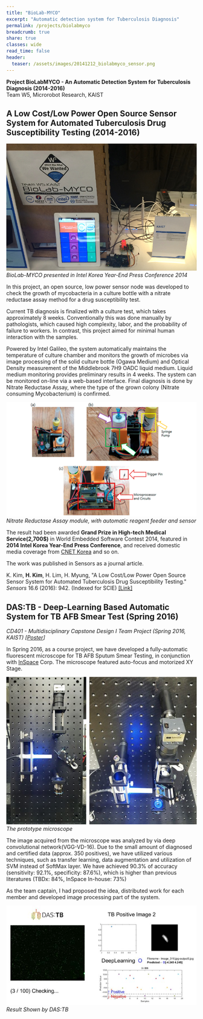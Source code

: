 ```yaml
---
title: "BioLab-MYCO"
excerpt: "Automatic detection system for Tuberculosis Diagnosis"
permalink: /projects/biolabmyco
breadcrumb: true
share: true
classes: wide
read_time: false
header:
  teaser: /assets/images/20141212_biolabmyco_sensor.png
---
```


**Project BioLabMYCO - An Automatic Detection System for Tuberculosis Diagnosis (2014-2016)**  
Team W5, Microrobot Research, KAIST

## A Low Cost/Low Power Open Source Sensor System for Automated Tuberculosis Drug Susceptibility Testing (2014-2016) ##

![BioLab-MYCO presented in Intel Korea Year-End Press Conference 2014](/assets/images/20141212_biolabmyco.jpg)  
*BioLab-MYCO presented in Intel Korea Year-End Press Conference 2014*

In this project, an open source, low power sensor node was developed to check the growth of mycobacteria in a culture bottle with a nitrate reductase assay method for a drug susceptibility test. 

Current TB diagnosis is finalized with a culture test, which takes approximately 8 weeks. Conventionally this was done manually by pathologists, which caused high complexity, labor, and the probability of failure to workers. In contrast, this project aimed for minimal human interaction with the samples. 

Powered by Intel Galileo, the system automatically maintains the temperature of culture chamber and monitors the growth of microbes via image processing of the solid culture bottle (Ogawa Medium) and Optical Density measurement of the Middlebrook 7H9 OADC liquid medium. Liquid medium monitoring provides preliminary results in 4 weeks. The system can be monitored on-line via a web-based interface. Final diagnosis is done by Nitrate Reductase Assay, where the type of the grown colony (Nitrate consuming Mycobacterium) is confirmed.

![Nitrate Reductase Sensor](/assets/images/20141212_biolabmyco_sensor.png)
*Nitrate Reductase Assay module, with automatic reagent feeder and sensor*

The result had been awarded **Grand Prize in High-tech Medical Service(2,700$)** in World Embedded Software Contest 2014, featured in **2014 Intel Korea Year-End Press Conference**, and received domestic media coverage from [CNET Korea](https://www.cnet.co.kr/view/123762) and so on.

The work was published in Sensors as a journal article. 

K. Kim, **H. Kim**, H. Lim, H. Myung, "A Low Cost/Low Power Open Source Sensor System for Automated Tuberculosis Drug Susceptibility Testing." *Sensors* 16.6 (2016): 942. (Indexed for SCIE) [[Link]](http://www.mdpi.com/1424-8220/16/6/942)

## DAS:TB - Deep-Learning Based Automatic System for TB AFB Smear Test (Spring 2016) ##
*CD401 - Multidisciplinary Capstone Design I Team Project (Spring 2016, KAIST) [[Poster](/assets/2016-06-09-DAS_TB_Poster.pdf)]*

In Spring 2016, as a course project, we have developed a fully-automatic fluorescent microscope for TB AFB Sputum Smear Testing, in conjunction with [InSpace](http://www.inspace.re.kr/) Corp. The microscope featured auto-focus and motorized XY Stage.  

![Prototype Microscope ](/assets/images/20160721_CD401_microscope.jpg)  
*The prototype microscope*

The image acquired from the microscope was analyzed by via deep convolutional network(VGG-VD-16). Due to the small amount of diagnosed and certified data (approx. 350 positives), we have utilized various techniques, such as transfer learning, data augmentation and utilization of SVM instead of SoftMax layer. We have achieved 90.3% of accuracy (sensitivity: 92.1%, specificity: 87.6%), which is higher than previous literatures (TBDx: 84%, InSpace In-house: 73%)

As the team captain, I had proposed the idea, distributed work for each member and developed image processing part of the system. 


![Result shown by DAS:TB](/assets/images/20160721_CD401_MATLAB.jpg)  
*Result Shown by DAS:TB*